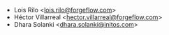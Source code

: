- Lois Rilo \<lois.rilo@forgeflow.com\>
- Héctor Villarreal \<hector.villarreal@forgeflow.com\>
- Dhara Solanki \<dhara.solanki@initos.com\>
